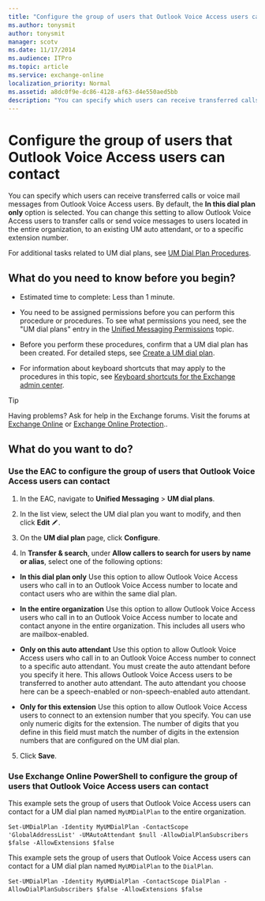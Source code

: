 ```yaml
---
title: "Configure the group of users that Outlook Voice Access users can contact"
ms.author: tonysmit
author: tonysmit
manager: scotv
ms.date: 11/17/2014
ms.audience: ITPro
ms.topic: article
ms.service: exchange-online
localization_priority: Normal
ms.assetid: a8dc0f9e-dc86-4128-af63-d4e550aed5bb
description: "You can specify which users can receive transferred calls or voice mail messages from Outlook Voice Access users. By default, the In this dial plan only option is selected. You can change this setting to allow Outlook Voice Access users to transfer calls or send voice messages to users located in the entire organization, to an existing UM auto attendant, or to a specific extension number."
---
```


# Configure the group of users that Outlook Voice Access users can contact

You can specify which users can receive transferred calls or voice mail messages from Outlook Voice Access users. By default, the **In this dial plan only** option is selected. You can change this setting to allow Outlook Voice Access users to transfer calls or send voice messages to users located in the entire organization, to an existing UM auto attendant, or to a specific extension number. 
  
For additional tasks related to UM dial plans, see [UM Dial Plan Procedures](https://technet.microsoft.com/library/1bda77c8-c4e2-4ae0-a001-76ae029bf843.aspx).
  
## What do you need to know before you begin?

- Estimated time to complete: Less than 1 minute.
    
- You need to be assigned permissions before you can perform this procedure or procedures. To see what permissions you need, see the "UM dial plans" entry in the [Unified Messaging Permissions](https://technet.microsoft.com/library/d326c3bc-8f33-434a-bf02-a83cc26a5498.aspx) topic. 
    
- Before you perform these procedures, confirm that a UM dial plan has been created. For detailed steps, see [Create a UM dial plan](../../voice-mail-unified-messaging/connect-voice-mail-system/create-um-dial-plan.md).
    
- For information about keyboard shortcuts that may apply to the procedures in this topic, see [Keyboard shortcuts for the Exchange admin center](../../accessibility/keyboard-shortcuts-in-admin-center.md).
    
> [!TIP]
> Having problems? Ask for help in the Exchange forums. Visit the forums at [Exchange Online](https://go.microsoft.com/fwlink/p/?linkId=267542) or [Exchange Online Protection](https://go.microsoft.com/fwlink/p/?linkId=285351).. 
  
## What do you want to do?

### Use the EAC to configure the group of users that Outlook Voice Access users can contact

1. In the EAC, navigate to **Unified Messaging** \> **UM dial plans**.
    
2. In the list view, select the UM dial plan you want to modify, and then click **Edit** ![Edit icon](../../media/ITPro_EAC_EditIcon.gif).
    
3. On the **UM dial plan** page, click **Configure**.
    
4. In **Transfer & search**, under **Allow callers to search for users by name or alias**, select one of the following options:
    
  - **In this dial plan only** Use this option to allow Outlook Voice Access users who call in to an Outlook Voice Access number to locate and contact users who are within the same dial plan. 
    
  - **In the entire organization** Use this option to allow Outlook Voice Access users who call in to an Outlook Voice Access number to locate and contact anyone in the entire organization. This includes all users who are mailbox-enabled. 
    
  - **Only on this auto attendant** Use this option to allow Outlook Voice Access users who call in to an Outlook Voice Access number to connect to a specific auto attendant. You must create the auto attendant before you specify it here. This allows Outlook Voice Access users to be transferred to another auto attendant. The auto attendant you choose here can be a speech-enabled or non-speech-enabled auto attendant. 
    
  - **Only for this extension** Use this option to allow Outlook Voice Access users to connect to an extension number that you specify. You can use only numeric digits for the extension. The number of digits that you define in this field must match the number of digits in the extension numbers that are configured on the UM dial plan. 
    
5. Click **Save**.
    
### Use Exchange Online PowerShell to configure the group of users that Outlook Voice Access users can contact

This example sets the group of users that Outlook Voice Access users can contact for a UM dial plan named `MyUMDialPlan` to the entire organization. 
  
```
Set-UMDialPlan -Identity MyUMDialPlan -ContactScope 'GlobalAddressList' -UMAutoAttendant $null -AllowDialPlanSubscribers $false -AllowExtensions $false
```

This example sets the group of users that Outlook Voice Access users can contact for a UM dial plan named `MyUMDialPlan` to the `DialPlan`.
  
```
Set-UMDialPlan -Identity MyUMDialPlan -ContactScope DialPlan -AllowDialPlanSubscribers $false -AllowExtensions $false
```


